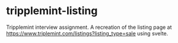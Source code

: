 # tripplemint-listing
Tripplemint interview assignment. A recreation of the listing page at https://www.triplemint.com/listings?listing_type=sale using svelte.

